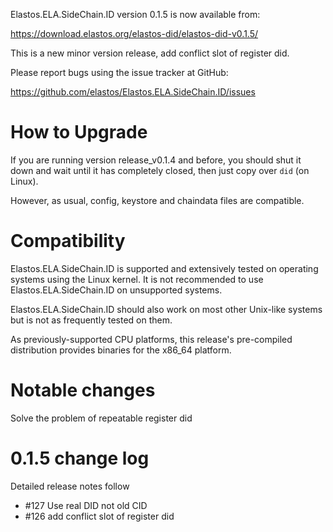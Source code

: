 Elastos.ELA.SideChain.ID version 0.1.5 is now available from:

  <https://download.elastos.org/elastos-did/elastos-did-v0.1.5/>

This is a new minor version release, add conflict slot of register did.

Please report bugs using the issue tracker at GitHub:

  <https://github.com/elastos/Elastos.ELA.SideChain.ID/issues>

How to Upgrade
==============

If you are running version release_v0.1.4 and before, you should shut it down and wait until
 it has completely closed, then just copy over `did` (on Linux).

However, as usual, config, keystore and chaindata files are compatible.

Compatibility
==============

Elastos.ELA.SideChain.ID is supported and extensively tested on operating systems
using the Linux kernel. It is not recommended to use Elastos.ELA.SideChain.ID on
unsupported systems.

Elastos.ELA.SideChain.ID should also work on most other Unix-like systems but is not
as frequently tested on them.

As previously-supported CPU platforms, this release's pre-compiled
distribution provides binaries for the x86_64 platform.

Notable changes
===============

Solve the problem of repeatable register did

0.1.5 change log
=================

Detailed release notes follow
 
- #127 Use real DID not old CID
- #126 add conflict slot of register did